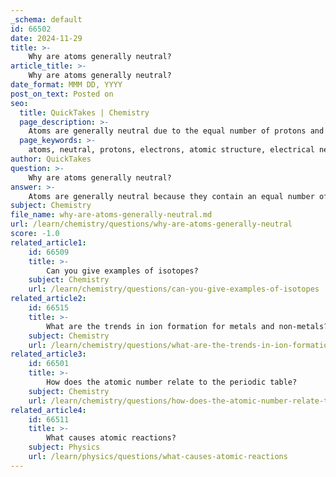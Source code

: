 ```yaml
---
_schema: default
id: 66502
date: 2024-11-29
title: >-
    Why are atoms generally neutral?
article_title: >-
    Why are atoms generally neutral?
date_format: MMM DD, YYYY
post_on_text: Posted on
seo:
  title: QuickTakes | Chemistry
  page_description: >-
    Atoms are generally neutral due to the equal number of protons and electrons, which results in a net charge of zero, maintaining electrical neutrality.
  page_keywords: >-
    atoms, neutral, protons, electrons, atomic structure, electrical neutrality, nucleus, charges, ions
author: QuickTakes
question: >-
    Why are atoms generally neutral?
answer: >-
    Atoms are generally neutral because they contain an equal number of positively charged protons and negatively charged electrons. This balance of charges results in a net charge of zero, which defines the electrical neutrality of the atom. \n\nTo elaborate, the atomic structure consists of a nucleus that contains protons and neutrons, with electrons orbiting around this nucleus. Protons carry a positive charge, while electrons carry a negative charge. When the number of protons equals the number of electrons, their charges cancel each other out, leading to an electrically neutral atom. \n\nFor example, if an atom has an atomic number of 6 (like carbon), it has 6 protons in its nucleus. To maintain neutrality, it must also have 6 electrons orbiting around the nucleus. Neutrons, which are also found in the nucleus, do not carry any charge and therefore do not affect the overall charge of the atom.\n\nIn summary, the equality of protons and electrons is what makes atoms electrically neutral. If an atom gains or loses electrons, it becomes an ion, which carries a net positive or negative charge, respectively.
subject: Chemistry
file_name: why-are-atoms-generally-neutral.md
url: /learn/chemistry/questions/why-are-atoms-generally-neutral
score: -1.0
related_article1:
    id: 66509
    title: >-
        Can you give examples of isotopes?
    subject: Chemistry
    url: /learn/chemistry/questions/can-you-give-examples-of-isotopes
related_article2:
    id: 66515
    title: >-
        What are the trends in ion formation for metals and non-metals?
    subject: Chemistry
    url: /learn/chemistry/questions/what-are-the-trends-in-ion-formation-for-metals-and-nonmetals
related_article3:
    id: 66501
    title: >-
        How does the atomic number relate to the periodic table?
    subject: Chemistry
    url: /learn/chemistry/questions/how-does-the-atomic-number-relate-to-the-periodic-table
related_article4:
    id: 66511
    title: >-
        What causes atomic reactions?
    subject: Physics
    url: /learn/physics/questions/what-causes-atomic-reactions
---
```


&nbsp;